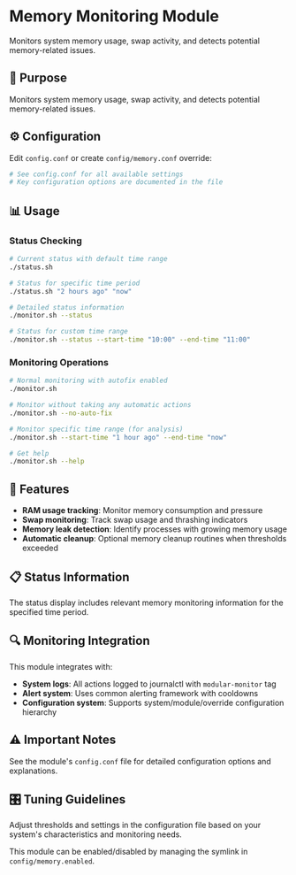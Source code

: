 # Memory Monitoring Module

Monitors system memory usage, swap activity, and detects potential memory-related issues.

## 🎯 **Purpose**

Monitors system memory usage, swap activity, and detects potential memory-related issues.

## ⚙️ **Configuration**

Edit `config.conf` or create `config/memory.conf` override:

```bash
# See config.conf for all available settings
# Key configuration options are documented in the file
```

## 📊 **Usage**

### **Status Checking**
```bash
# Current status with default time range
./status.sh

# Status for specific time period  
./status.sh "2 hours ago" "now"

# Detailed status information
./monitor.sh --status

# Status for custom time range
./monitor.sh --status --start-time "10:00" --end-time "11:00"
```

### **Monitoring Operations**
```bash
# Normal monitoring with autofix enabled
./monitor.sh

# Monitor without taking any automatic actions
./monitor.sh --no-auto-fix

# Monitor specific time range (for analysis)
./monitor.sh --start-time "1 hour ago" --end-time "now"

# Get help
./monitor.sh --help
```

## 🔧 **Features**

- **RAM usage tracking**: Monitor memory consumption and pressure
- **Swap monitoring**: Track swap usage and thrashing indicators
- **Memory leak detection**: Identify processes with growing memory usage  
- **Automatic cleanup**: Optional memory cleanup routines when thresholds exceeded

## 📋 **Status Information**

The status display includes relevant memory monitoring information for the specified time period.

## 🔍 **Monitoring Integration**

This module integrates with:
- **System logs**: All actions logged to journalctl with `modular-monitor` tag
- **Alert system**: Uses common alerting framework with cooldowns
- **Configuration system**: Supports system/module/override configuration hierarchy

## ⚠️ **Important Notes**

See the module's `config.conf` file for detailed configuration options and explanations.

## 🎛️ **Tuning Guidelines**

Adjust thresholds and settings in the configuration file based on your system's characteristics and monitoring needs.

This module can be enabled/disabled by managing the symlink in `config/memory.enabled`.
